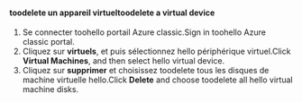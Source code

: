 #### <a name="toodelete-a-virtual-device"></a><span data-ttu-id="6fdf7-101">toodelete un appareil virtuel</span><span class="sxs-lookup"><span data-stu-id="6fdf7-101">toodelete a virtual device</span></span>

1. <span data-ttu-id="6fdf7-102">Se connecter toohello portail Azure classic.</span><span class="sxs-lookup"><span data-stu-id="6fdf7-102">Sign in toohello Azure classic portal.</span></span>
2. <span data-ttu-id="6fdf7-103">Cliquez sur **virtuels**, et puis sélectionnez hello périphérique virtuel.</span><span class="sxs-lookup"><span data-stu-id="6fdf7-103">Click **Virtual Machines**, and then select hello virtual device.</span></span>
3. <span data-ttu-id="6fdf7-104">Cliquez sur **supprimer** et choisissez toodelete tous les disques de machine virtuelle hello.</span><span class="sxs-lookup"><span data-stu-id="6fdf7-104">Click **Delete** and choose toodelete all hello virtual machine disks.</span></span>

